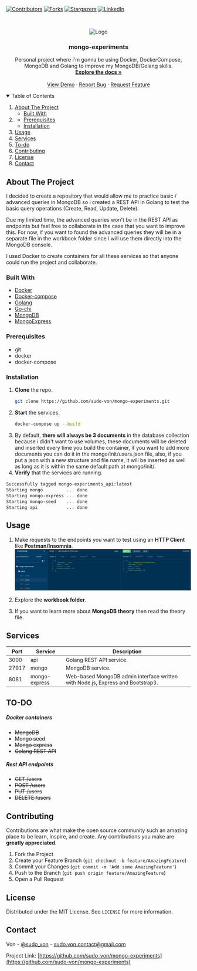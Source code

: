 [![Contributors][contributors-shield]][contributors-url]
[![Forks][forks-shield]][forks-url]
[![Stargazers][stars-shield]][stars-url]
[![LinkedIn][linkedin-shield]][linkedin-url]

<br />
<p align="center">
  <a>
    <img src="https://static.wikia.nocookie.net/shingeki-no-kyojin/images/6/64/Eren_Jaeger_854_%28Anime%29.png/revision/latest/scale-to-width-down/340?cb=20210305233525&path-prefix=es" alt="Logo" width="80" height="80">
  </a>

  <h3 align="center">mongo-experiments</h3>

  <p align="center">
    Personal project where i'm gonna be using Docker, DockerCompose, MongoDB and Golang to improve my MongoDB/Golang skills. 
    <br />
    <a href="https://github.com/sudo-von/mongo-experiments"><strong>Explore the docs »</strong></a>
    <br />
    <br />
    <a href="https://github.com/sudo-von/mongo-experiments">View Demo</a>
    ·
    <a href="https://github.com/sudo-von/mongo-experiments/issues">Report Bug</a>
    ·
    <a href="https://github.com/sudo-von/mongo-experiments/issues">Request Feature</a>
  </p>
</p>


<details open="open">
  <summary>Table of Contents</summary>
  <ol>
    <li>
      <a href="#about-the-project">About The Project</a>
      <ul>
        <li><a href="#built-with">Built With</a></li>
      </ul>
    </li>
    <li>
      <ul>
        <li><a href="#prerequisites">Prerequisites</a></li>
        <li><a href="#installation">Installation</a></li>
      </ul>
    </li>
    <li><a href="#usage">Usage</a></li>
    <li><a href="#services">Services</a></li>
    <li><a href="#todo">To-do</a></li>
    <li><a href="#contributing">Contributing</a></li>
    <li><a href="#license">License</a></li>
    <li><a href="#contact">Contact</a></li>
  </ol>
</details>



<!-- ABOUT THE PROJECT -->
## About The Project

I decided to create a repository that would allow me to practice basic / advanced queries in MongoDB so i created a REST API in Golang to test the basic  query operations (Create, Read, Update, Delete).

Due my limited time, the advanced queries won't be in the REST API as endpoints but feel free to collaborate in the case that you want to improve this. For now, if you want to found the advanced queries they will be in a separate file in the workbook folder since i will use them directly into the MongoDB console. 

I used Docker to create containers for all these services so that anyone could run the project and collaborate.

### Built With

* [Docker](https://www.docker.com/)
* [Docker-compose](https://docs.docker.com/compose/)
* [Golang](https://golang.org/)
* [Go-chi](https://github.com/go-chi/chi)
* [MongoDB](https://www.mongodb.com/)
* [MongoExpress](https://github.com/mongo-express/mongo-express)

### Prerequisites

* git
* docker
* docker-compose

### Installation

1. <b>Clone</b> the repo.
   ```sh
   git clone https://github.com/sudo-von/mongo-experiments.git
   ```
2. <b>Start</b> the services.
   ```sh
   docker-compose up --build
   ```
3. By default, <b>there will always be 3 documents</b> in the database collection because i didn't want to use volumes, these documents will be deleted and inserted every time you build the container, if you want to add more documents you can do it in the mongo/init/users.json file, also, if you put a json with a new structure and file name, it will be inserted as well as long as it is within the same default path at mongo/init/.
4. <b>Verify</b> that the services are running.
  ```
  Successfully tagged mongo-experiments_api:latest
  Starting mongo         ... done
  Starting mongo-express ... done
  Starting mongo-seed    ... done
  Starting api           ... done
  ```

<!-- USAGE EXAMPLES -->
## Usage

1. Make requests to the endpoints you want to test using an <b>HTTP Client</b> like <b>Postman/Insomnia</b>.
![insomnia](img/insomnia.jpg)

2. Explore the <b>workbook folder</b>.
3. If you want to learn more about <b>MongoDB theory</b> then read the theory file.

## Services

| Port | Service | Description |
| ------ | ------ | ------ |
| 3000 | api | Golang REST API service.|
| 27917 | mongo | MongoDB service. |
| 8081 | mongo-express | Web-based MongoDB admin interface written with Node.js, Express and Bootstrap3.|

## TO-DO

##### Docker containers

<ul>
    <li><del>MongoDB</del></li>
    <li><del>Mongo seed</del></li>
    <li><del>Mongo express</del></li>
    <li><del>Golang REST API</del></li>
</ul>

##### Rest API endpoints

<ul>
    <li><del>GET /users</del></li>
    <li><del>POST /users</del></li>
    <li><del>PUT /users</del></li>
    <li><del>DELETE /users</del></li>
</ul>

<!-- CONTRIBUTING -->
## Contributing

Contributions are what make the open source community such an amazing place to be learn, inspire, and create. Any contributions you make are **greatly appreciated**.

1. Fork the Project
2. Create your Feature Branch (`git checkout -b feature/AmazingFeature`)
3. Commit your Changes (`git commit -m 'Add some AmazingFeature'`)
4. Push to the Branch (`git push origin feature/AmazingFeature`)
5. Open a Pull Request

<!-- LICENSE -->
## License

Distributed under the MIT License. See `LICENSE` for more information.

<!-- CONTACT -->
## Contact

Von - [@sudo_von](https://twitter.com/sudo_von) - sudo.von.contact@gmail.com

Project Link: [https://github.com/sudo-von/mongo-experiments](https://github.com/sudo-von/mongo-experiments)


<!-- MARKDOWN LINKS & IMAGES -->
<!-- https://www.markdownguide.org/basic-syntax/#reference-style-links -->
[contributors-shield]: https://img.shields.io/github/contributors/sudo-von/mongo-experiments.svg?style=for-the-badge
[contributors-url]: https://github.com/sudo-von/mongo-experiments/graphs/contributors
[forks-shield]: https://img.shields.io/github/forks/sudo-von/mongo-experiments.svg?style=for-the-badge
[forks-url]: https://github.com/sudo-von/mongo-experiments/network/members
[stars-shield]: https://img.shields.io/github/stars/sudo-von/mongo-experiments.svg?style=for-the-badge
[stars-url]: https://github.com/sudo-von/mongo-experiments/stargazers
[issues-shield]: https://img.shields.io/github/issues/sudo-von/mongo-experiments.svg?style=for-the-badge
[issues-url]: https://github.com/sudo-von/mongo-experiments/issues
[license-shield]: https://img.shields.io/github/license/sudo-von/mongo-experiments.svg?style=for-the-badge
[license-url]: https://github.com/sudo-von/mongo-experiments/blob/master/LICENSE.txt
[linkedin-shield]: https://img.shields.io/badge/-LinkedIn-black.svg?style=for-the-badge&logo=linkedin&colorB=555
[linkedin-url]: https://www.linkedin.com/in/jes%C3%BAs-%C3%A1ngel-rodr%C3%ADguez-mart%C3%ADnez-84991a1b4/
